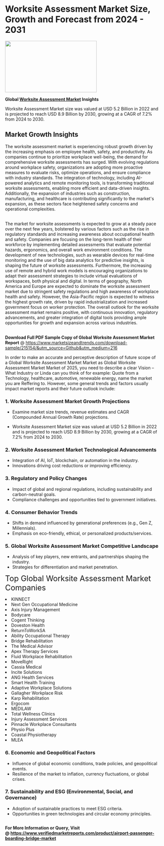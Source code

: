 <H1>Worksite Assessment Market Size, Growth and Forecast from 2024 - 2031</H1><img class="aligncenter size-medium wp-image-584254" src="https://thirdeyenews.in/wp-content/uploads/2024/09/Global-Market-Research-300x168.jpeg" alt="" width="300" height="168" /><p><strong>Global&nbsp;<a href="https://www.marketsizeandtrends.com/download-sample/215154/&amp;utm_source=Github&utm_medium=216">Worksite Assessment Market</a> Insights</strong></p><p>Worksite Assessment Market size was valued at USD 5.2 Billion in 2022 and is projected to reach USD 8.9 Billion by 2030, growing at a CAGR of 7.2% from 2024 to 2030.</p><p><h2>Market Growth Insights</h2> <p>The worksite assessment market is experiencing robust growth driven by the increasing emphasis on employee health, safety, and productivity. As companies continue to prioritize workplace well-being, the demand for comprehensive worksite assessments has surged. With evolving regulations around workplace safety, organizations are adopting more proactive measures to evaluate risks, optimize operations, and ensure compliance with industry standards. The integration of technology, including AI-powered analytics and remote monitoring tools, is transforming traditional worksite assessments, enabling more efficient and data-driven insights. Additionally, the expansion of industries such as construction, manufacturing, and healthcare is contributing significantly to the market's expansion, as these sectors face heightened safety concerns and operational complexities. <br><br> </p> <p>The market for worksite assessments is expected to grow at a steady pace over the next few years, bolstered by various factors such as the rise in regulatory standards and increasing awareness about occupational health and safety. Companies are focusing on the long-term health of their workforce by implementing detailed assessments that evaluate potential hazards, ergonomics, and overall work environment conditions. The development of new technologies, such as wearable devices for real-time monitoring and the use of big data analytics for predictive insights, is shaping the future of worksite assessments. Furthermore, the increasing use of remote and hybrid work models is encouraging organizations to adapt their assessment strategies to include virtual evaluations of workspaces, both physical and digital. In terms of geography, North America and Europe are expected to dominate the worksite assessment market due to stringent safety regulations and high awareness of workplace health and safety. However, the Asia-Pacific region is expected to witness the highest growth rate, driven by rapid industrialization and increased government focus on worker protection. The overall outlook for the worksite assessment market remains positive, with continuous innovation, regulatory advancements, and greater integration of digital tools providing ample opportunities for growth and expansion across various industries. <br><br> </p><p><span class=""><strong>Download Full PDF Sample Copy of Global Worksite Assessment Market Report</strong> @ <a href="https://www.marketsizeandtrends.com/download-sample/215154/&amp;utm_source=Github&utm_medium=216" target="_blank">https://www.marketsizeandtrends.com/download-sample/215154/&amp;utm_source=Github&utm_medium=216</a></span></p><p>In order to make an accurate and perceptive description of future scope of a Global&nbsp;Worksite Assessment Market Market as Global&nbsp;Worksite Assessment Market Market of 2025, you need to describe a clear Vision &ndash; What Industry or Linda can you think of for example: Quote from a Technology, healthcare, automotive, renewable energy, name the market you are Reffering to. However, some general trends and factors usually impact market reports and their future outlook include:</p><h3>1.&nbsp;<strong>Worksite Assessment Market Growth Projections</strong></h3><ul><li>Examine market size trends, revenue estimates and CAGR (Compounded Annual Growth Rate) projections.</li><li><p>Worksite Assessment Market size was valued at USD 5.2 Billion in 2022 and is projected to reach USD 8.9 Billion by 2030, growing at a CAGR of 7.2% from 2024 to 2030.</p></li></ul><h3>2.&nbsp;<strong>Worksite Assessment Market Technological Advancements</strong></h3><ul><li>Integration of AI, IoT, blockchain, or automation in the industry.</li><li>Innovations driving cost reductions or improving efficiency.</li></ul><h3>3.&nbsp;<strong>Regulatory and Policy Changes</strong></h3><ul><li>Impact of global and regional regulations, including sustainability and carbon-neutral goals.</li><li>Compliance challenges and opportunities tied to government initiatives.</li></ul><h3>4.&nbsp;<strong>Consumer Behavior Trends</strong></h3><ul><li>Shifts in demand influenced by generational preferences (e.g., Gen Z, Millennials).</li><li>Emphasis on eco-friendly, ethical, or personalized products/services.</li></ul><h3>5.&nbsp;<strong>Global Worksite Assessment Market Competitive Landscape</strong></h3><ul><li>Analysis of key players, new entrants, and partnerships shaping the industry.</li><li>Strategies for differentiation and market penetration.</li></ul><p data-pm-slice="1 1 []"><span style="color: inherit; font-family: inherit; font-size: 25px;">Top Global Worksite Assessment Market Companies</span></p><div class="" data-test-id=""><p><li>KINNECT</li><li> Next Gen Occupational Medicine</li><li> Axis Injury Management</li><li> Bodycare</li><li> Cogent Thinking</li><li> Doveston Health</li><li> ReturnToWorkSA</li><li> Ability Occupational Therapy</li><li> Bridge Rehabilitation</li><li> The Medical Advisor</li><li> Apex Therapy Services</li><li> Fluid Workplace Rehabilitation</li><li> MoveRight</li><li> Cassia Medical</li><li> Incite Solutions</li><li> ANG Health Services</li><li> Smart Health Training</li><li> Adaptive Workplace Solutions</li><li> Gallagher Workplace Risk</li><li> Karp Rehabilitation</li><li> Ergocom</li><li> MEDILAW</li><li> Total Wellness Clinics</li><li> Injury Assessment Services</li><li> Pinnacle Workplace Consultants</li><li> Physio Plus</li><li> Coastal Physiotherapy</li><li> MLEA</li></p></div><h3>6.&nbsp;<strong>Economic and Geopolitical Factors</strong></h3><ul><li>Influence of global economic conditions, trade policies, and geopolitical events.</li><li>Resilience of the market to inflation, currency fluctuations, or global crises.</li></ul><h3>7.&nbsp;<strong>Sustainability and ESG (Environmental, Social, and Governance)</strong></h3><ul><li>Adoption of sustainable practices to meet ESG criteria.</li><li>Opportunities in green technologies and circular economy principles.</li></ul><h2><strong style="font-size: 14px;">For More Information or Query, Visit @&nbsp;</strong><a style="background-color: #ffffff; font-size: 14px;" href="https://www.marketsizeandtrends.com/report/worksite-assessment-market/" target="_blank">https://www.verifiedmarketreports.com/product/airport-passenger-boarding-bridge-market</a></h2>
